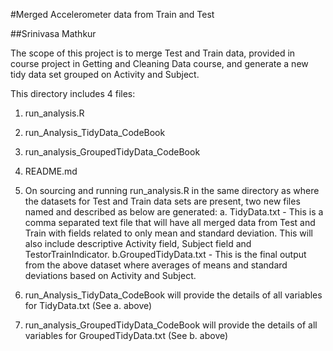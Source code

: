 #Merged Accelerometer data from Train and Test

##Srinivasa Mathkur


The scope of this project is to merge Test and Train data, provided in course project in Getting and Cleaning Data course, and generate a new tidy 
data set grouped on Activity and Subject.

This directory includes 4 files:

1. run_analysis.R
2. run_Analysis_TidyData_CodeBook
3. run_analysis_GroupedTidyData_CodeBook
4. README.md

1. On sourcing and running run_analysis.R in the same directory as where the datasets for Test and Train data sets are present, two new files named and 
described as below are generated:
	a. TidyData.txt - This is a comma separated text file that will have all merged data from Test and Train with fields related to only mean 
	   and standard deviation. This will also include descriptive Activity field, Subject field and TestorTrainIndicator.
	b.GroupedTidyData.txt - This is the final output from the above dataset where averages of means and standard deviations based on Activity and Subject.
2. run_Analysis_TidyData_CodeBook will provide the details of all variables for TidyData.txt (See a. above)
2. run_analysis_GroupedTidyData_CodeBook will provide the details of all variables for GroupedTidyData.txt (See b. above)